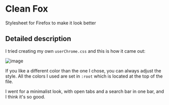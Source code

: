 # Clean Fox

Stylesheet for Firefox to make it look better

## Detailed description

I tried creating my own `userChrome.css` and this is how it came out:

![image](https://github.com/Martan03/clean-fox/assets/46300167/6b774168-56f0-407e-9d26-89f09611cdca)

If you like a different color than the one I chose, you can always adjust the
style. All the colors I used are set in `:root` which is located at the top of
the file.

I went for a minimalist look, with open tabs and a search bar in one
bar, and I think it's so good.
